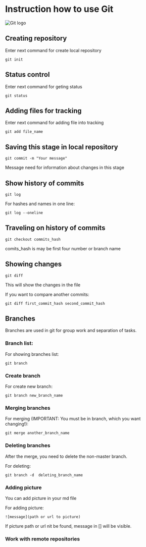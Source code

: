 # Instruction how to use Git

![Git logo](Git-Logo-2Color.png)

## Creating repository

Enter next command for create local repository

    git init

## Status control

Enter next command for geting status

    git status

## Adding files for tracking

Enter next command for adding file into tracking

    git add file_name

## Saving this stage in local repository

    git commit -m "Your message"

Message need for information about changes in this stage

## Show history of commits

    git log

For hashes and names in one line:

    git log --oneline

## Traveling on history of commits

    git checkout commits_hash

comits_hash is may be first four number or branch name

## Showing changes

    git diff

This will show the changes in the file

If you want to compare another commits:

    git diff first_commit_hash second_commit_hash
    

## Branches

Branches are used in git for group work and separation of tasks.

### Branch list:

For showing branches list:

    git branch

### Create branch

For create new branch:

    git branch new_branch_name

### Merging branches

For merging (IMPORTANT: You must be in branch, which you want changing!):

    git merge another_branch_name

### Deleting branches

After the merge, you need to delete the non-master branch.

For deleting:

    git branch -d  deleting_branch_name

### Adding picture

You can add picture in your md file

For adding picture:

    ![message](path or url to picture)
    
If picture path or url nit be found, message in [] will be visible.

### Work with remote repositories
